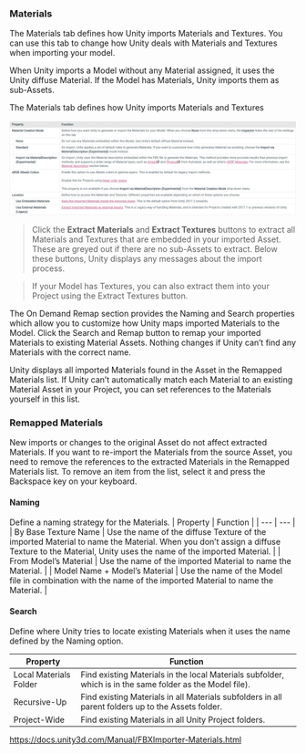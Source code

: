 ### Materials
The Materials tab defines how Unity imports Materials and Textures.
You can use this tab to change how Unity deals with Materials and Textures when importing your model.

When Unity imports a Model without any Material assigned, it uses the Unity diffuse Material. If the Model has Materials, Unity imports them as sub-Assets.


The Materials tab defines how Unity imports Materials and Textures

![](./matrial_tab_property.png)

> Click the **Extract Materials** and **Extract Textures** buttons to extract all Materials and Textures that are embedded in your imported Asset. These are greyed out if there are no sub-Assets to extract. Below these buttons, Unity displays any messages about the import process.

> If your Model has Textures, you can also extract them into your Project using the Extract Textures button.

The On Demand Remap section provides the Naming and Search properties which allow you to customize how Unity maps imported Materials to the Model. Click the Search and Remap button to remap your imported Materials to existing Material Assets. Nothing changes if Unity can’t find any Materials with the correct name.

Unity displays all imported Materials found in the Asset in the Remapped Materials list. If Unity can’t automatically match each Material to an existing Material Asset in your Project, you can set references to the Materials yourself in this list.

### Remapped Materials
New imports or changes to the original Asset do not affect extracted Materials. If you want to re-import the Materials from the source Asset, you need to remove the references to the extracted Materials in the Remapped Materials list. To remove an item from the list, select it and press the Backspace key on your keyboard.

#### Naming 
Define a naming strategy for the Materials.
| Property | Function |
| --- | --- |
| By Base Texture Name | Use the name of the diffuse Texture of the imported Material to name the Material. When you don’t assign a diffuse Texture to the Material, Unity uses the name of the imported Material. |
| From Model’s Material | Use the name of the imported Material to name the Material. |
| Model Name + Model’s Material | Use the name of the Model file in combination with the name of the imported Material to name the Material. |

#### Search
Define where Unity tries to locate existing Materials when it uses the name defined by the Naming option.

| Property | Function |
| --- | --- |
| Local Materials Folder | Find existing Materials in the local Materials subfolder, which is in the same folder as the Model file). |
| Recursive-Up | Find existing Materials in all Materials subfolders in all parent folders up to the Assets folder. |
| Project-Wide | Find existing Materials in all Unity Project folders. |



https://docs.unity3d.com/Manual/FBXImporter-Materials.html


